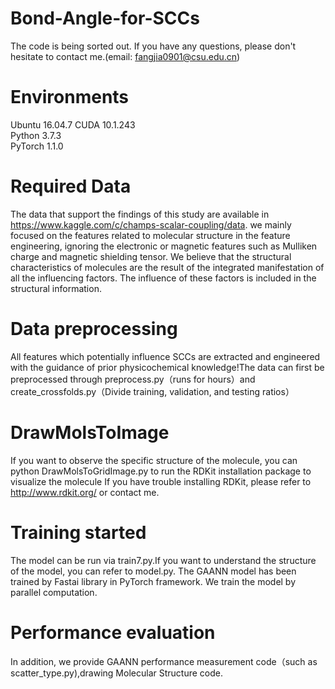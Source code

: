 # Bond-Angle-for-SCCs
The code is being sorted out. If you have any questions, please don't hesitate to contact me.(email: fangjia0901@csu.edu.cn)

Environments
===
Ubuntu 16.04.7 
CUDA 10.1.243  
Python 3.7.3  
PyTorch 1.1.0 

Required Data
===
The data that support the findings of this study are available in https://www.kaggle.com/c/champs-scalar-coupling/data. we mainly focused on the features related to molecular structure in the feature engineering, ignoring the electronic or magnetic features such as Mulliken charge and magnetic shielding tensor. We believe that the structural characteristics of molecules are the result of the integrated manifestation of all the influencing factors. The influence of these factors is included in the structural information.

Data preprocessing
===
All features which potentially influence SCCs are extracted and engineered with the guidance of prior physicochemical knowledge!The data can first be preprocessed through preprocess.py（runs for hours）and create_crossfolds.py（Divide training, validation, and testing ratios）

DrawMolsToImage
===
If you want to observe the specific structure of the molecule, you can python DrawMolsToGridImage.py to run the RDKit installation package to visualize the molecule
If you have trouble installing RDKit, please refer to  http://www.rdkit.org/ or contact me.

Training started
====
The model can be run via train7.py.If you want to understand the structure of the model, you can refer to model.py. The GAANN model has been trained by Fastai library in PyTorch framework. We train the model by parallel computation.  

Performance evaluation
===
In addition, we provide GAANN performance measurement code（such as scatter_type.py),drawing Molecular Structure code.
